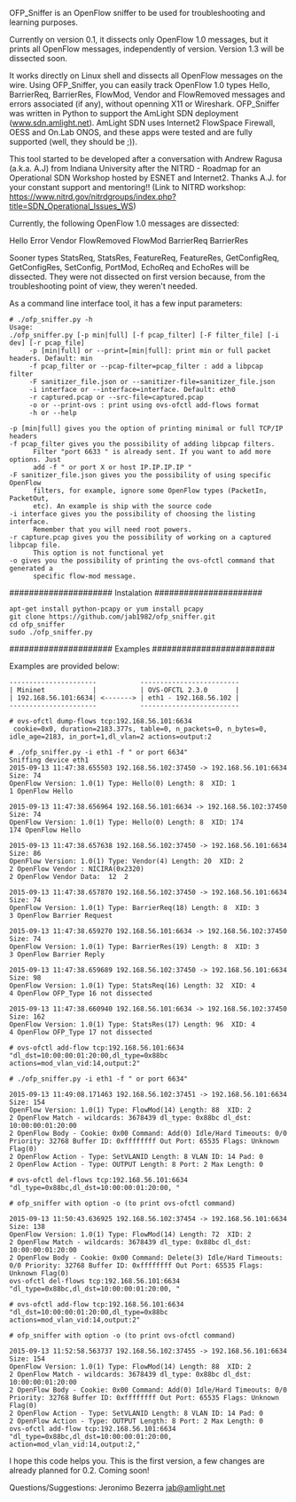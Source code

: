 OFP_Sniffer is an OpenFlow sniffer to be used for troubleshooting and 
learning purposes.

Currently on version 0.1, it dissects only OpenFlow 1.0 messages, but it 
prints all OpenFlow messages, independently of version. Version 1.3 will 
be dissected soon. 

It works directly on Linux shell and dissects all OpenFlow messages on the 
wire. Using OFP_Sniffer, you can easily track OpenFlow 1.0 types Hello, 
BarrierReq, BarrierRes, FlowMod, Vendor and FlowRemoved messages and errors 
associated (if any), without openning X11 or Wireshark. OFP_Sniffer was 
written in Python to support the AmLight SDN deployment (www.sdn.amlight.net).
AmLight SDN uses Internet2 FlowSpace Firewall, OESS and On.Lab ONOS, and these 
apps were tested and are fully supported (well, they should be ;)).

This tool started to be developed after a conversation with Andrew Ragusa
(a.k.a. A.J) from Indiana University after the NITRD - Roadmap for an 
Operational SDN Workshop hosted by ESNET and Internet2. Thanks A.J. for your
constant support and mentoring!! (Link to NITRD workshop: https://www.nitrd.gov/nitrdgroups/index.php?title=SDN_Operational_Issues_WS)

Currently, the following OpenFlow 1.0 messages are dissected:

  Hello 
  Error
  Vendor
  FlowRemoved
  FlowMod
  BarrierReq
  BarrierRes

Sooner types StatsReq, StatsRes, FeatureReq, FeatureRes, GetConfigReq, 
GetConfigRes, SetConfig, PortMod, EchoReq and EchoRes will be dissected. They
were not dissected on first version because, from the troubleshooting point of
view, they weren't needed.

As a command line interface tool, it has a few input parameters:
```
# ./ofp_sniffer.py -h
Usage: 
./ofp_sniffer.py [-p min|full] [-f pcap_filter] [-F filter_file] [-i dev] [-r pcap_file] 
     -p [min|full] or --print=[min|full]: print min or full packet headers. Default: min
     -f pcap_filter or --pcap-filter=pcap_filter : add a libpcap filter
     -F sanitizer_file.json or --sanitizer-file=sanitizer_file.json
     -i interface or --interface=interface. Default: eth0
     -r captured.pcap or --src-file=captured.pcap
     -o or --print-ovs : print using ovs-ofctl add-flows format
     -h or --help

-p [min|full] gives you the option of printing minimal or full TCP/IP headers
-f pcap_filter gives you the possibility of adding libpcap filters. 
      Filter "port 6633 " is already sent. If you want to add more options. Just
      add -f " or port X or host IP.IP.IP.IP "
-F sanitizer_file.json gives you the possibility of using specific OpenFlow 
      filters, for example, ignore some OpenFlow types (PacketIn, PacketOut, 
      etc). An example is ship with the source code
-i interface gives you the possibility of choosing the listing interface. 
      Remember that you will need root powers.
-r capture.pcap gives you the possibility of working on a captured libpcap file.
      This option is not functional yet
-o gives you the possibility of printing the ovs-ofctl command that generated a
      specific flow-mod message.
```
##################### Instalation ######################
```
apt-get install python-pcapy or yum install pcapy
git clone https://github.com/jab1982/ofp_sniffer.git
cd ofp_sniffer
sudo ./ofp_sniffer.py
```
##################### Examples #########################

Examples are provided below:
```
----------------------           -------------------------
| Mininet            |           | OVS-OFCTL 2.3.0       |
| 192.168.56.101:6634| <-------> | eth1 - 192.168.56.102 |
----------------------           -------------------------

# ovs-ofctl dump-flows tcp:192.168.56.101:6634
 cookie=0x0, duration=2183.377s, table=0, n_packets=0, n_bytes=0, idle_age=2183, in_port=1,dl_vlan=2 actions=output:2

# ./ofp_sniffer.py -i eth1 -f " or port 6634"
Sniffing device eth1
2015-09-13 11:47:38.655503 192.168.56.102:37450 -> 192.168.56.101:6634 Size: 74
OpenFlow Version: 1.0(1) Type: Hello(0) Length: 8  XID: 1
1 OpenFlow Hello

2015-09-13 11:47:38.656964 192.168.56.101:6634 -> 192.168.56.102:37450 Size: 74
OpenFlow Version: 1.0(1) Type: Hello(0) Length: 8  XID: 174
174 OpenFlow Hello

2015-09-13 11:47:38.657638 192.168.56.102:37450 -> 192.168.56.101:6634 Size: 86
OpenFlow Version: 1.0(1) Type: Vendor(4) Length: 20  XID: 2
2 OpenFlow Vendor : NICIRA(0x2320)
2 OpenFlow Vendor Data:  12  2 

2015-09-13 11:47:38.657870 192.168.56.102:37450 -> 192.168.56.101:6634 Size: 74
OpenFlow Version: 1.0(1) Type: BarrierReq(18) Length: 8  XID: 3
3 OpenFlow Barrier Request

2015-09-13 11:47:38.659270 192.168.56.101:6634 -> 192.168.56.102:37450 Size: 74
OpenFlow Version: 1.0(1) Type: BarrierRes(19) Length: 8  XID: 3
3 OpenFlow Barrier Reply

2015-09-13 11:47:38.659689 192.168.56.102:37450 -> 192.168.56.101:6634 Size: 98
OpenFlow Version: 1.0(1) Type: StatsReq(16) Length: 32  XID: 4
4 OpenFlow OFP_Type 16 not dissected 

2015-09-13 11:47:38.660940 192.168.56.101:6634 -> 192.168.56.102:37450 Size: 162
OpenFlow Version: 1.0(1) Type: StatsRes(17) Length: 96  XID: 4
4 OpenFlow OFP_Type 17 not dissected 
```
```
# ovs-ofctl add-flow tcp:192.168.56.101:6634 "dl_dst=10:00:00:01:20:00,dl_type=0x88bc actions=mod_vlan_vid:14,output:2"

# ./ofp_sniffer.py -i eth1 -f " or port 6634"

2015-09-13 11:49:08.171463 192.168.56.102:37451 -> 192.168.56.101:6634 Size: 154
OpenFlow Version: 1.0(1) Type: FlowMod(14) Length: 88  XID: 2
2 OpenFlow Match - wildcards: 3678439 dl_type: 0x88bc dl_dst: 10:00:00:01:20:00
2 OpenFlow Body - Cookie: 0x00 Command: Add(0) Idle/Hard Timeouts: 0/0 Priority: 32768 Buffer ID: 0xffffffff Out Port: 65535 Flags: Unknown Flag(0)
2 OpenFlow Action - Type: SetVLANID Length: 8 VLAN ID: 14 Pad: 0
2 OpenFlow Action - Type: OUTPUT Length: 8 Port: 2 Max Length: 0

# ovs-ofctl del-flows tcp:192.168.56.101:6634 "dl_type=0x88bc,dl_dst=10:00:00:01:20:00, "

# ofp_sniffer with option -o (to print ovs-ofctl command)

2015-09-13 11:50:43.636925 192.168.56.102:37454 -> 192.168.56.101:6634 Size: 138
OpenFlow Version: 1.0(1) Type: FlowMod(14) Length: 72  XID: 2
2 OpenFlow Match - wildcards: 3678439 dl_type: 0x88bc dl_dst: 10:00:00:01:20:00
2 OpenFlow Body - Cookie: 0x00 Command: Delete(3) Idle/Hard Timeouts: 0/0 Priority: 32768 Buffer ID: 0xffffffff Out Port: 65535 Flags: Unknown Flag(0)
ovs-ofctl del-flows tcp:192.168.56.101:6634 "dl_type=0x88bc,dl_dst=10:00:00:01:20:00, "

# ovs-ofctl add-flow tcp:192.168.56.101:6634 "dl_dst=10:00:00:01:20:00,dl_type=0x88bc actions=mod_vlan_vid:14,output:2"

# ofp_sniffer with option -o (to print ovs-ofctl command)

2015-09-13 11:52:58.563737 192.168.56.102:37455 -> 192.168.56.101:6634 Size: 154
OpenFlow Version: 1.0(1) Type: FlowMod(14) Length: 88  XID: 2
2 OpenFlow Match - wildcards: 3678439 dl_type: 0x88bc dl_dst: 10:00:00:01:20:00
2 OpenFlow Body - Cookie: 0x00 Command: Add(0) Idle/Hard Timeouts: 0/0 Priority: 32768 Buffer ID: 0xffffffff Out Port: 65535 Flags: Unknown Flag(0)
2 OpenFlow Action - Type: SetVLANID Length: 8 VLAN ID: 14 Pad: 0
2 OpenFlow Action - Type: OUTPUT Length: 8 Port: 2 Max Length: 0
ovs-ofctl add-flow tcp:192.168.56.101:6634 "dl_type=0x88bc,dl_dst=10:00:00:01:20:00, action=mod_vlan_vid:14,output:2,"
```

I hope this code helps you. This is the first version, a few changes are already planned for 0.2. Coming soon!

Questions/Suggestions: Jeronimo Bezerra <jab@amlight.net>

